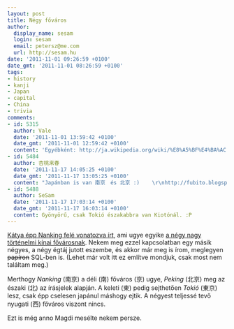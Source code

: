 ```yaml
---
layout: post
title: Négy főváros
author:
  display_name: sesam
  login: sesam
  email: petersz@me.com
  url: http://sesam.hu
date: '2011-11-01 09:26:59 +0100'
date_gmt: '2011-11-01 08:26:59 +0100'
tags:
- history
- kanji
- Japan
- capital
- China
- trivia
comments:
- id: 5315
  author: Vale
  date: '2011-11-01 13:59:42 +0100'
  date_gmt: '2011-11-01 12:59:42 +0100'
  content: 'Egyébként: http://ja.wikipedia.org/wiki/%E8%A5%BF%E4%BA%AC'
- id: 5484
  author: 杏桃来春
  date: '2011-11-17 14:05:25 +0100'
  date_gmt: '2011-11-17 13:05:25 +0100'
  content: "Japánban is van 南京　és 北京 :)    \r\nhttp://fubito.blogspot.com/2011/07/beijing-nanjing-vagy-megsem.html"
- id: 5488
  author: SeSam
  date: '2011-11-17 17:03:14 +0100'
  date_gmt: '2011-11-17 16:03:14 +0100'
  content: Gyönyörű, csak Tokió északabbra van Kiotónál. :P
---
```


[Kátya épp Nanking felé vonatozva írt](http://puff.freeblog.hu/archives/2011/10/31/6440621), ami ugye egyike [a négy nagy történelmi kínai fővárosnak](http://en.wikipedia.org/wiki/Historical_capitals_of_China). Nekem meg ezzel kapcsolatban egy másik négyes, a négy égtáj jutott eszembe, és akkor már meg is írom, meglegyen ~~papíron~~ SQL-ben is. (Lehet már volt itt ez említve mondjuk, csak most nem találtam meg.)

Merthogy _Nanking_ (南京) a déli (南) főváros (京) ugye, _Peking_ (北京) meg az északi (北) az írásjelek alapján. A keleti (東) pedig sejthetően _Tokió_ (東京) lesz, csak épp cselesen japánul máshogy ejtik. A négyest teljessé tevő nyugati (西) főváros viszont nincs.

Ezt is még anno Magdi mesélte nekem persze.
